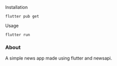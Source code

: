 
Installation

```
flutter pub get
```
Usage 

```
flutter run
```

### About

A simple news app made using flutter and newsapi.


